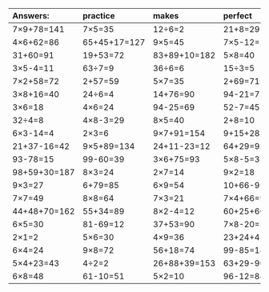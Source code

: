 | Answers: | practice | makes | perfect | ! |
| :--- | :--- | :--- | :--- | :--- |
| 7×9+78=141 | 7×5=35 | 12÷6=2 | 21+8=29 | 2×6=12 | 
| 4×6+62=86 | 65+45+17=127 | 9×5=45 | 7×5-12=23 | 2×6+95=107 | 
| 31+60=91 | 19+53=72 | 83+89+10=182 | 5×8=40 | 12÷2=6 | 
| 3×5-4=11 | 63÷7=9 | 36÷6=6 | 15÷3=5 | 3×3-2=7 | 
| 7×2+58=72 | 2+57=59 | 5×7=35 | 2+69=71 | 8×7+74=130 | 
| 3×8+16=40 | 24÷6=4 | 14+76=90 | 94-21=73 | 81+96+52=229 | 
| 3×6=18 | 4×6=24 | 94-25=69 | 52-7=45 | 3×8-17=7 | 
| 32÷4=8 | 4×8-3=29 | 8×5=40 | 2+8=10 | 7×6-19=23 | 
| 6×3-14=4 | 2×3=6 | 9×7+91=154 | 9+15+28=52 | 24÷3=8 | 
| 21+37-16=42 | 9×5+89=134 | 24+11-23=12 | 64+29=93 | 13+2=15 | 
| 93-78=15 | 99-60=39 | 3×6+75=93 | 5×8-5=35 | 5+33=38 | 
| 98+59+30=187 | 8×3=24 | 2×7=14 | 9×2=18 | 18+49+16=83 | 
| 9×3=27 | 6+79=85 | 6×9=54 | 10+66-9=67 | 77+80-90=67 | 
| 7×7=49 | 8×8=64 | 7×3=21 | 7×4+66=94 | 23+27=50 | 
| 44+48+70=162 | 55+34=89 | 8×2-4=12 | 60+25+60=145 | 74-59=15 | 
| 6×5=30 | 81-69=12 | 37+53=90 | 7×8-20=36 | 83-31=52 | 
| 2×1=2 | 5×6=30 | 4×9=36 | 23+24+41=88 | 49+40=89 | 
| 6×4=24 | 9×8=72 | 56+18=74 | 99-85=14 | 25+84+11=120 | 
| 5×4+23=43 | 4÷2=2 | 26+88+39=153 | 63+29-90=2 | 7×4=28 | 
| 6×8=48 | 61-10=51 | 5×2=10 | 96-12=84 | 9+38-31=16 | 
